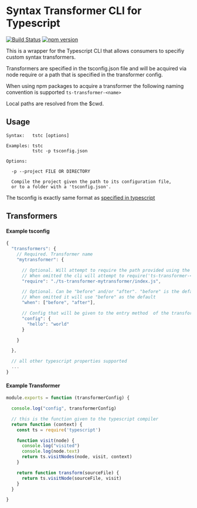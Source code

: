 # Syntax Transformer CLI for Typescript

[![Build Status](https://img.shields.io/travis/ts-contrib/ts-transformer-cli/master.svg)](http://travis-ci.org/ts-contrib/ts-transformer-cli "Check this project's build status on TravisCI")
[![npm version](https://badge.fury.io/js/ts-transformer-cli.svg)](https://badge.fury.io/js/ts-transformer-cli)

This is a wrapper for the Typescript CLI that allows consumers to specifiy custom syntax transformers.

Transformers are specified in the tsconfig.json file and will be acquired via node require or a path that is specified in the transformer config. 

When using npm packages to acquire a transformer the following naming convention is supported `ts-transformer-<name>`

Local paths are resolved from the $cwd.

## Usage

```
Syntax:   tstc [options]

Examples: tstc
          tstc -p tsconfig.json

Options:

  -p --project FILE OR DIRECTORY

  Compile the project given the path to its configuration file, 
  or to a folder with a 'tsconfig.json'.

 ```

The tsconfig is exactly same format as [specified in typescript](https://www.typescriptlang.org/docs/handbook/tsconfig-json.html)

## Transformers

#### Example tsconfig

```js
{
  "transformers": {
    // Required. Transformer name
    "mytransformer": {

      // Optional. Will attempt to require the path provided using the $cwd.
      // When omitted the cli will attempt to require('ts-transformer-<NAME>')
      "require": "./ts-transformer-mytransformer/index.js", 

      // Optional. Can be "before" and/or "after". "before" is the default. 
      // When omitted it will use "before" as the default
      "when": ["before", "after"],

      // Config that will be given to the entry method  of the transformer
      "config": {                   
        "hello": "world"
      }

    }

  },

  // all other typescript properties supported
  ...
}

```

#### Example Transformer

```js
module.exports = function (transformerConfig) {

  console.log("config", transformerConfig)

  // this is the function given to the typescript compiler
  return function (context) {
    const ts = require('typescript')

    function visit(node) {
      console.log("visited")
      console.log(node.text)
      return ts.visitNodes(node, visit, context)
    }

    return function transform(sourceFile) {
      return ts.visitNode(sourceFile, visit)
    }
  }

}
```